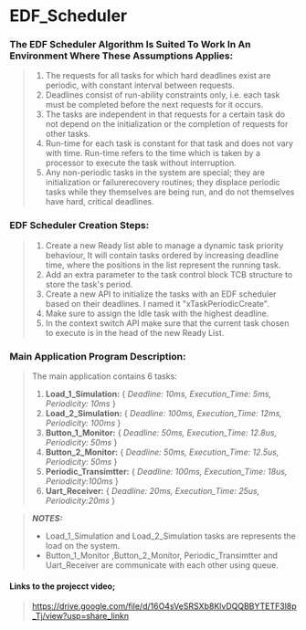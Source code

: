 # EDF_Scheduler
### The EDF Scheduler Algorithm Is Suited To Work In An Environment Where These Assumptions Applies:
> 1) The requests for all tasks for which hard deadlines exist are periodic, with constant interval between requests.
> 2) Deadlines consist of run-ability constraints only, i.e. each task must be completed before the next requests for it occurs.
> 3) The tasks are independent in that requests for a certain task do not depend on the initialization or the completion of requests for other tasks.
> 4) Run-time for each task is constant for that task and does not vary with time. Run-time refers to the time which is taken by a processor to execute the task without interruption.
> 5) Any non-periodic tasks in the system are special; they are initialization or failurerecovery routines; they displace periodic tasks while they themselves are being run, and do not themselves have hard, critical deadlines.
### EDF Scheduler Creation Steps:
> 1) Create a new Ready list able to manage a dynamic task priority behaviour, It will contain tasks ordered by increasing deadline time, where the positions in the list represent the running task.
> 2) Add  an extra parameter to the task control block TCB structure to store the task's period.
> 3) Create a new API to initialize the tasks with an EDF scheduler based on their deadlines. I named it  "xTaskPeriodicCreate".
> 4) Make sure to assign the Idle task with the highest deadline.
> 5) In the context switch API make sure that the current task chosen to execute is in the head of the new Ready List.
### Main Application Program Description:
> The main application contains 6 tasks:
> 1) **Load_1_Simulation:** { _Deadline: 10ms, Execution_Time: 5ms, Periodicity: 10ms_ }
> 2) **Load_2_Simulation:** { _Deadline: 100ms, Execution_Time: 12ms, Periodicity: 100ms_ }
> 3) **Button_1_Monitor:** { _Deadline: 50ms, Execution_Time: 12.8us, Periodicity: 50ms_ }
> 4) **Button_2_Monitor:** { _Deadline: 50ms, Execution_Time: 12.5us, Periodicity: 50ms_ }
> 5) **Periodic_Transimtter:** { _Deadline: 100ms, Execution_Time: 18us, Periodicity:100ms_ }
> 6) **Uart_Receiver:** { _Deadline: 20ms, Execution_Time: 25us, Periodicity:20ms_ }

>**_NOTES:_**
> - Load_1_Simulation and Load_2_Simulation tasks are represents the load on the system.
> - Button_1_Monitor ,Button_2_Monitor, Periodic_Transimtter and Uart_Receiver are communicate with each other using queue.
#### Links to the projecct video;
> https://drive.google.com/file/d/16O4sVeSRSXb8KlvDQQBBYTETF3l8p_Tj/view?usp=share_linkn 
